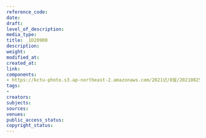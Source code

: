 ```yaml
---
reference_code: 
date: 
draft: 
level_of_description: 
media_type: 
title: _1D20900
description: 
weight: 
modified_at: 
created_at: 
link: 
components:
- https://kctu-photo.s3.ap-northeast-2.amazonaws.com/2021년/8월/20210825_하반기+총파업+대장정_대구/_1D20900.jpg
tags:
- 
creators: 
subjects: 
sources: 
venues: 
public_access_status: 
copyright_status: 
---
```


